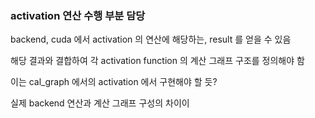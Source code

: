 ### activation 연산 수행 부분 담당

backend, cuda 에서 activation 의 연산에 해당하는, result 를 얻을 수 있음

해당 결과와 결합하여 각 activation function 의 계산 그래프 구조를 정의해야 함

이는 cal_graph 에서의 activation 에서 구현해야 할 듯? 

실제 backend 연산과 계산 그래프 구성의 차이이
